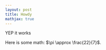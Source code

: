 ```yaml
---
layout: post
title: Howdy
mathjax: true
---
```


YEP it works

Here is some math: $\pi \approx \frac{22}{7}$.
